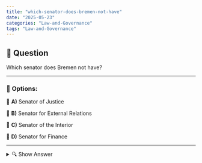 ```yaml
---
title: "which-senator-does-bremen-not-have"
date: "2025-05-23"
categories: "Law-and-Governance"
tags: "Law-and-Governance"
---
```


## 📌 **Question**

Which senator does Bremen not have?



---

### 📝 **Options:**

🔘 **A)** Senator of Justice

🔘 **B)** Senator for External Relations

🔘 **C)** Senator of the Interior

🔘 **D)** Senator for Finance

---

<details>
  <summary>🔍 Show Answer</summary>

  <p>
💡  <b>Correct Answer:</b>  b
  </p>
  <p>
    📖<b>Explanation:</b>
    
  </p>
</details>
